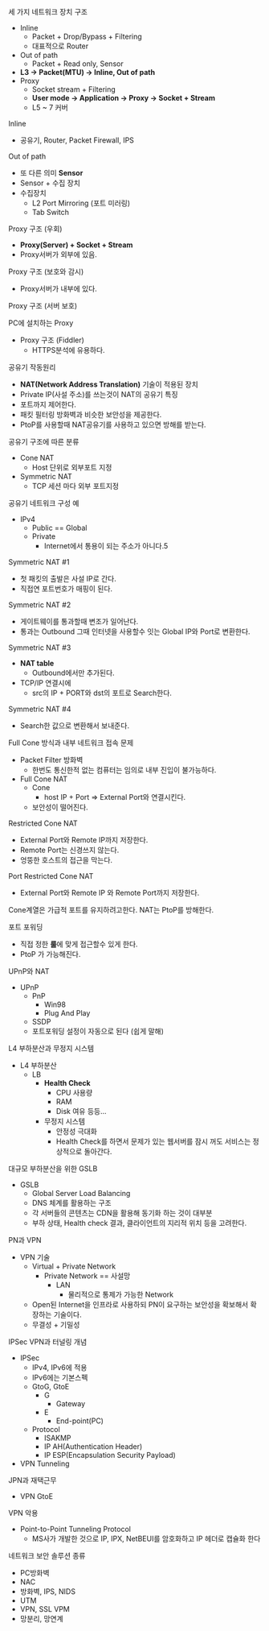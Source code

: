 세 가지 네트워크 장치 구조
- Inline
	- Packet + Drop/Bypass + Filtering
	- 대표적으로 Router
- Out of path
	- Packet + Read only, Sensor
- **L3 -> Packet(MTU) -> Inline, Out of path**
- Proxy
	- Socket stream + Filtering
	- **User mode -> Application -> Proxy -> Socket + Stream** 
	- L5 ~ 7 커버

Inline
- 공유기, Router, Packet Firewall, IPS

Out of path
- 또 다른 의미 **Sensor**
- Sensor + 수집 장치
- 수집장치
	- L2 Port Mirroring (포트 미러링)
	- Tab Switch

Proxy 구조 (우회)
- **Proxy(Server) + Socket + Stream**
- Proxy서버가 외부에 있음.

Proxy 구조 (보호와 감시)
- Proxy서버가 내부에 있다.

Proxy 구조 (서버 보호)

PC에 설치하는 Proxy
- Proxy 구조 (Fiddler)
	-  HTTPS분석에 유용하다.

공유기 작동원리
- **NAT(Network Address Translation)** 기술이 적용된 장치
- Private IP(사설 주소)를 쓰는것이 NAT의 공유기 특징
- 포트까지 제어한다.
- 패킷 필터링 방화벽과 비슷한 보안성을 제공한다.
- PtoP를 사용할때 NAT공유기를 사용하고 있으면 방해를 받는다.

공유기 구조에 따른 분류
- Cone NAT
	- Host 단위로 외부포트 지정
- Symmetric NAT
	- TCP 세션 마다 외부 포트지정

공유기 네트워크 구성 예
- IPv4
	- Public == Global
	- Private
		- Internet에서 통용이 되는 주소가 아니다.5

Symmetric NAT #1
- 첫 패킷의 출발은 사설 IP로 간다.
- 직접연 포트번호가 매핑이 된다.

Symmetric NAT #2
- 게이트웨이를 통과할때 변조가 일어난다.
- 통과는 Outbound 그때 인터넷을 사용할수 잇는 Global IP와 Port로 변환한다.

Symmetric NAT #3
- **NAT table**
	- Outbound에서만 추가된다.
- TCP/IP 연결시에
	- src의 IP + PORT와 dst의 포트로 Search한다.

Symmetric NAT #4
- Search한 값으로 변환해서 보내준다.

Full Cone 방식과 내부 네트워크 접속 문제
- Packet Filter 방화벽
	- 한번도 통신한적 없는 컴퓨터는 임의로 내부 진입이 불가능하다.
- Full Cone NAT
	- Cone
		- host IP + Port => External Port와 연결시킨다.
	- 보안성이 떨어진다.

Restricted Cone NAT
- External Port와 Remote IP까지 저장한다.
- Remote Port는 신경쓰지 않는다.
- 엉뚱한 호스트의 접근을 막는다.

Port Restricted Cone NAT
- External Port와 Remote IP 와 Remote Port까지 저장한다.

Cone계열은 가급적 포트를 유지하려고한다.
NAT는 PtoP를 방해한다.

포트 포워딩
- 직접 정한 **룰**에 맞게 접근할수 있게 한다.
- PtoP 가 가능해진다.

UPnP와 NAT
- UPnP
	- PnP
		- Win98
		- Plug And Play
	- SSDP
	- 포트포워딩 설정이 자동으로 된다 (쉽게 말해)

L4 부하분산과 무정지 시스템
- L4 부하분산
	- LB
		- **Health Check**
			- CPU 사용량
			- RAM
			- Disk 여유 등등...
		- 무정지 시스템
			- 안정성 극대화
			- Health Check를 하면서 문제가 있는 웹서버를 잠시 꺼도 서비스는 정상적으로 돌아간다.

대규모 부하분산을 위한 GSLB
- GSLB
	- Global Server Load Balancing
	- DNS 체계를 활용하는 구조
	- 각 서버들의 콘텐츠는 CDN을 활용해 동기화 하는 것이 대부분
	- 부하 상태, Health check 결과, 클라이언트의 지리적 위치 등을 고려한다.

PN과 VPN
- VPN 기술
	- Virtual + Private Network
		- Private Network == 사설망
			- LAN
				- 물리적으로 통제가 가능한 Network
	- Open된 Internet을 인프라로 사용하되 PN이 요구하는 보안성을 확보해서 확장하는 기술이다.
	- 무결성 + 기밀성

IPSec VPN과 터널링 개념
- IPSec
	- IPv4, IPv6에 적용
	- IPv6에는 기본스펙
	- GtoG, GtoE
		- G
			- Gateway
		- E
			- End-point(PC)
	- Protocol
		- ISAKMP
		- IP AH(Authentication Header)
		- IP ESP(Encapsulation Security Payload)
- VPN Tunneling

JPN과 재택근무
- VPN GtoE

VPN 악용
- Point-to-Point Tunneling Protocol
	- MS사가 개발한 것으로 IP, IPX, NetBEUI를 암호화하고 IP 헤더로 캡슐화 한다

네트워크 보안 솔루션 종류
- PC방화벽
- NAC
- 방화벽, IPS, NIDS
- UTM
- VPN, SSL VPM
- 망분리, 망연계